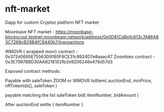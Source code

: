 # nft-market
Dapp for custom Cryptoz platform NFT market

Moonbase NFT market - https://moonbase-blockscout.testnet.moonbeam.network/address/0x0D81Cd8e1c613c7A86A83C7269cB26B4fC6440b7/transactions

WMOVR ( wrapped movr) contract - 0x372d0695E75563D9180F8CE31c9924D7e8aaac47
Zoombies contract - 0x3E7997B8D30AA6216102fb2e9206246e478d57d3

Exposed contract methods:

Payable with saleToken ZOOM or WMOVR
listItem(
    auctionEnd,
    minPrice,
    nftTokenIds[],
    saleToken
)


payable matching the list saleToken
bid(
    itemNumber,
    bidAmount
)


After auctionEnd
settle {
  itemNumber
}
